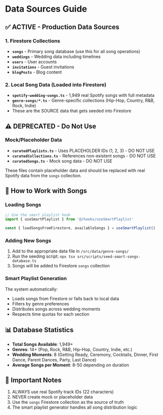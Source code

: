 # Data Sources Guide

## ✅ ACTIVE - Production Data Sources

### 1. Firestore Collections
- **`songs`** - Primary song database (use this for all song operations)
- **`weddings`** - Wedding data including timelines
- **`users`** - User accounts
- **`invitations`** - Guest invitations
- **`blogPosts`** - Blog content

### 2. Local Song Data (Loaded into Firestore)
- **`spotify-wedding-songs.ts`** - 1,949 real Spotify songs with full metadata
- **`genre-songs/*.ts`** - Genre-specific collections (Hip-Hop, Country, R&B, Rock, Indie)
- These are the SOURCE data that gets seeded into Firestore

## ⚠️ DEPRECATED - Do Not Use

### Mock/Placeholder Data
- **`curatedPlaylists.ts`** - Uses PLACEHOLDER IDs (1, 2, 3) - DO NOT USE
- **`curatedCollections.ts`** - References non-existent songs - DO NOT USE
- **`curatedSongs.ts`** - Mock song data - DO NOT USE

These files contain placeholder data and should be replaced with real Spotify data from the `songs` collection.

## 🎵 How to Work with Songs

### Loading Songs
```typescript
// Use the smart playlist hook
import { useSmartPlaylist } from '@/hooks/useSmartPlaylist'

const { loadSongsFromFirestore, availableSongs } = useSmartPlaylist()
```

### Adding New Songs
1. Add to the appropriate data file in `/src/data/genre-songs/`
2. Run the seeding script: `npx tsx src/scripts/seed-smart-songs-database.ts`
3. Songs will be added to Firestore `songs` collection

### Smart Playlist Generation
The system automatically:
- Loads songs from Firestore or falls back to local data
- Filters by genre preferences
- Distributes songs across wedding moments
- Respects time quotas for each section

## 📊 Database Statistics
- **Total Songs Available**: 1,949+
- **Genres**: 14+ (Pop, Rock, R&B, Hip-Hop, Country, Indie, etc.)
- **Wedding Moments**: 8 (Getting Ready, Ceremony, Cocktails, Dinner, First Dance, Parent Dances, Party, Last Dance)
- **Average Songs per Moment**: 8-50 depending on duration

## 🚨 Important Notes
1. ALWAYS use real Spotify track IDs (22 characters)
2. NEVER create mock or placeholder data
3. Use the `songs` Firestore collection as the source of truth
4. The smart playlist generator handles all song distribution logic